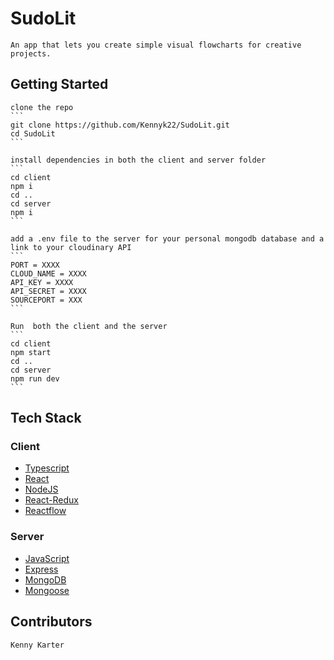 # SudoLit

    An app that lets you create simple visual flowcharts for creative projects.
    
## Getting Started
    clone the repo
    ```
    git clone https://github.com/Kennyk22/SudoLit.git
    cd SudoLit
    ```

    install dependencies in both the client and server folder
    ```
    cd client
    npm i
    cd ..
    cd server
    npm i
    ```

    add a .env file to the server for your personal mongodb database and a link to your cloudinary API
    ```
    PORT = XXXX
    CLOUD_NAME = XXXX
    API_KEY = XXXX
    API_SECRET = XXXX
    SOURCEPORT = XXX
    ```

    Run  both the client and the server
    ```
    cd client
    npm start
    cd ..
    cd server
    npm run dev
    ```

## Tech Stack
### Client
* [Typescript](https://www.typescriptlang.org/)
* [React](https://reactjs.org/)
* [NodeJS](https://nodejs.org/en/)
* [React-Redux](https://react-redux.js.org/)
* [Reactflow](https://reactflow.dev/)
### Server
* [JavaScript](https://www.javascript.com/)
* [Express](https://expressjs.com/)
* [MongoDB](https://www.mongodb.com/)
* [Mongoose](https://mongoosejs.com/)


## Contributors
    Kenny Karter
